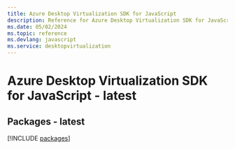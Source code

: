 ```yaml
---
title: Azure Desktop Virtualization SDK for JavaScript
description: Reference for Azure Desktop Virtualization SDK for JavaScript
ms.date: 05/02/2024
ms.topic: reference
ms.devlang: javascript
ms.service: desktopvirtualization
---
```

# Azure Desktop Virtualization SDK for JavaScript - latest
## Packages - latest
[!INCLUDE [packages](desktop-virtualization-index.md)]